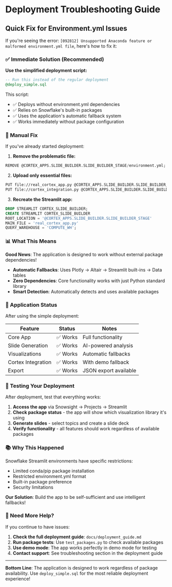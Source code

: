 # Deployment Troubleshooting Guide

## Quick Fix for Environment.yml Issues

If you're seeing the error: `[092812] Unsupported Anaconda feature or malformed environment.yml file`, here's how to fix it:

### ✅ Immediate Solution (Recommended)

**Use the simplified deployment script:**

```sql
-- Run this instead of the regular deployment
@deploy_simple.sql
```

This script:
- ✅ Deploys without environment.yml dependencies
- ✅ Relies on Snowflake's built-in packages
- ✅ Uses the application's automatic fallback system
- ✅ Works immediately without package configuration

### 🔧 Manual Fix

If you've already started deployment:

1. **Remove the problematic file:**
```sql
REMOVE @CORTEX_APPS.SLIDE_BUILDER.SLIDE_BUILDER_STAGE/environment.yml;
```

2. **Upload only essential files:**
```bash
PUT file://real_cortex_app.py @CORTEX_APPS.SLIDE_BUILDER.SLIDE_BUILDER_STAGE/;
PUT file://cortex_integration.py @CORTEX_APPS.SLIDE_BUILDER.SLIDE_BUILDER_STAGE/;
```

3. **Recreate the Streamlit app:**
```sql
DROP STREAMLIT CORTEX_SLIDE_BUILDER;
CREATE STREAMLIT CORTEX_SLIDE_BUILDER
ROOT_LOCATION = '@CORTEX_APPS.SLIDE_BUILDER.SLIDE_BUILDER_STAGE'
MAIN_FILE = 'real_cortex_app.py'
QUERY_WAREHOUSE = 'COMPUTE_WH';
```

### 📊 What This Means

**Good News**: The application is designed to work without external package dependencies!

- **Automatic Fallbacks**: Uses Plotly → Altair → Streamlit built-ins → Data tables
- **Zero Dependencies**: Core functionality works with just Python standard library
- **Smart Detection**: Automatically detects and uses available packages

### 🎯 Application Status

After using the simple deployment:

| Feature | Status | Notes |
|---------|--------|-------|
| Core App | ✅ Works | Full functionality |
| Slide Generation | ✅ Works | AI-powered analysis |
| Visualizations | ✅ Works | Automatic fallbacks |
| Cortex Integration | ✅ Works | With demo fallback |
| Export | ✅ Works | JSON export available |

### 🚀 Testing Your Deployment

After deployment, test that everything works:

1. **Access the app** via Snowsight → Projects → Streamlit
2. **Check package status** - the app will show which visualization library it's using
3. **Generate slides** - select topics and create a slide deck
4. **Verify functionality** - all features should work regardless of available packages

### 📚 Why This Happened

Snowflake Streamlit environments have specific restrictions:
- Limited conda/pip package installation
- Restricted environment.yml format
- Built-in package preference
- Security limitations

**Our Solution**: Build the app to be self-sufficient and use intelligent fallbacks!

### 🛟 Need More Help?

If you continue to have issues:

1. **Check the full deployment guide**: `docs/deployment_guide.md`
2. **Run package tests**: Use `test_packages.py` to check available packages
3. **Use demo mode**: The app works perfectly in demo mode for testing
4. **Contact support**: See troubleshooting section in the deployment guide

---

**Bottom Line**: The application is designed to work regardless of package availability. Use `deploy_simple.sql` for the most reliable deployment experience!
